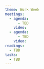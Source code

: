 ```yaml
---
theme: Work Week
meetings:
  - agenda:
      - TBD
    video:
  - agenda:
      - TBD
    video:
readings:
  - TBD
tasks:
  - TBD
---
```

